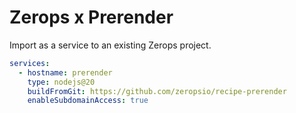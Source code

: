 # Zerops x Prerender

Import as a service to an existing Zerops project.

```yaml
services:
  - hostname: prerender
    type: nodejs@20
    buildFromGit: https://github.com/zeropsio/recipe-prerender
    enableSubdomainAccess: true
```
